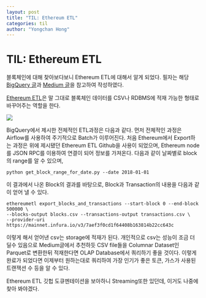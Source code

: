 ```yaml
---
layout: post
title: "TIL: Ethereum ETL"
categories: til
author: "Yongchan Hong"
---
```

# TIL: Ethereum ETL

블록체인에 대해 찾아보다보니 Ethereum ETL에 대해서 알게 되었다. 필자는 해당 [BigQuery 글](https://cloud.google.com/blog/products/data-analytics/ethereum-bigquery-how-we-built-dataset)과 [Medium 글](https://evgemedvedev.medium.com/exporting-and-analyzing-ethereum-blockchain-f5353414a94e)을 참고하여 작성하였다.

[Ethereum ETL](https://github.com/blockchain-etl/ethereum-etl)은 말 그대로 블록체인 데이터를 CSV나 RDBMS에 적재 가능한 형태로 바꾸어주는 역할을 한다. 

![](https://storage.googleapis.com/gweb-cloudblog-publish/images/image2_PTI1kuT.max-1400x1400.png)

BigQuery에서 제시한 전체적인 ETL과정은 다음과 같다. 먼저 전체적인 과정은 Airflow를 사용하여 주기적으로 Batch가 이루어진다. 처음 Ethereum에서 Export하는 과정은 위에 제시됐던 Ethereum ETL Github을 사용이 되었으며, Ethereum node를 JSON RPC를 이용하여 연결이 되어 정보를 가져온다. 다음과 같이 날짜별로 block의 range를 알 수 있으며,  
```
python get_block_range_for_date.py --date 2018-01-01
```
이 결과에서 나온 Block의 결과를 바탕으로, Block과 Transaction의 내용을 다음과 같이 얻어 낼 수 있다.   
```
ethereumetl export_blocks_and_transactions --start-block 0 --end-block 500000 \
--blocks-output blocks.csv --transactions-output transactions.csv \
--provider-uri https://mainnet.infura.io/v3/7aef3f0cd1f64408b163814b22cc643c
```
이렇게 해서 얻어낸 csv는 storage에 적재가 된다. 개인적으로 csv는 성능이 조금 더딜수 있음으로 Medium글에서 추천하듯 CSV file들을 Columnar Dataset인 Parquet로 변환한뒤 적재한다면 OLAP Database에서 쿼리하기 좋을 것이다. 이렇게 완료가 되었다면 이제부터 원하는대로 쿼리하여 가장 인기가 좋은 토큰, 가스가 사용된 트랜잭션 수 등을 알 수 있다.

Ethereum ETL 깃헙 도큐멘테이션을 보아하니 Streaming또한 있던데, 이거도 나중에 찾아 봐야겠다. 
